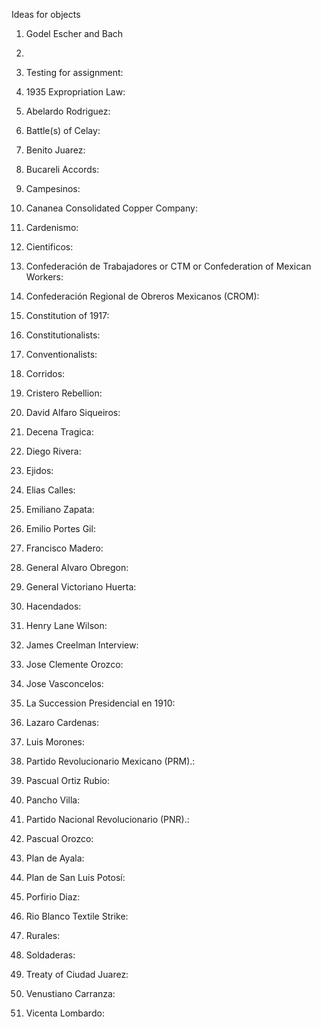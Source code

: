 Ideas for objects
 1. Godel Escher and Bach
 2. 
 3. Testing for assignment:

1.  1935 Expropriation Law:
    
2.  Abelardo Rodriguez:
    
3.  Battle(s) of Celay:
    
4.  Benito Juarez:
    
5.  Bucareli Accords:
    
6.  Campesinos:
    
7.  Cananea Consolidated Copper Company:
    
8.  Cardenismo:
    
9.  Cientificos:
    
10.  Confederación de Trabajadores or CTM or Confederation of Mexican Workers:
    
11.  Confederación Regional de Obreros Mexicanos (CROM):
    
12.  Constitution of 1917:
    
13.  Constitutionalists:
    
14.  Conventionalists:
    
15.  Corridos:
    
16.  Cristero Rebellion:
    
17.  David Alfaro Siqueiros:
    
18.  Decena Tragica:
    
19.  Diego Rivera:
    
20.  Ejidos:
    
21.  Elias Calles:
    
22.  Emiliano Zapata:
    
23.  Emilio Portes Gil:
    
24.  Francisco Madero:
    
25.  General Alvaro Obregon:
    
26.  General Victoriano Huerta:
    
27.  Hacendados:
    
28.  Henry Lane Wilson:
    
29.  James Creelman Interview:
    
30.  Jose Clemente Orozco:
    
31.  Jose Vasconcelos:
    
32.  La Succession Presidencial en 1910:
    
33.  Lazaro Cardenas:
    
34.  Luis Morones:
    
35.  Partido Revolucionario Mexicano (PRM).:
    
36.  Pascual Ortiz Rubio:
    
37.  Pancho Villa:
    
38.  Partido Nacional Revolucionario (PNR).:
    
39.  Pascual Orozco:
    
40.  Plan de Ayala:
    
41.  Plan de San Luis Potosí:
    
42.  Porfirio Diaz:
    
43.  Rio Blanco Textile Strike:
    
44.  Rurales:
    
45.  Soldaderas:
    
46.  Treaty of Ciudad Juarez:
    
47.  Venustiano Carranza:
    
48.  Vicenta Lombardo:

<!--stackedit_data:
eyJoaXN0b3J5IjpbMTY2MTc0MTk2Miw3NjY0OTg5OTVdfQ==
-->